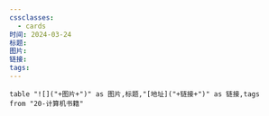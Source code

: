```yaml
---
cssclasses:
  - cards
时间: 2024-03-24
标题: 
图片: 
链接: 
tags:
---
```


```dataview
table "![]("+图片+")" as 图片,标题,"[地址]("+链接+")" as 链接,tags
from "20-计算机书籍"
```

